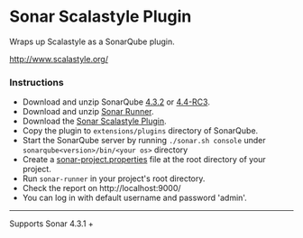 # Sonar Scalastyle Plugin

Wraps up Scalastyle as a SonarQube plugin.

http://www.scalastyle.org/

### Instructions

* Download and unzip SonarQube [4.3.2](http://dist.sonar.codehaus.org/sonarqube-4.3.2.zip) or [4.4-RC3](http://dist.sonar.codehaus.org/sonarqube-4.4-RC3.zip).
* Download and unzip [Sonar Runner](http://repo1.maven.org/maven2/org/codehaus/sonar/runner/sonar-runner-dist/2.4/sonar-runner-dist-2.4.zip).
* Download the [Sonar Scalastyle Plugin](https://github.com/emrehan/sonar-scalastyle/releases/download/v0.0.1-SNAPSHOT/sonar-scalastyle-plugin-0.0.1-SNAPSHOT.jar).
* Copy the plugin to `extensions/plugins` directory of SonarQube.
* Start the SonarQube server by running `./sonar.sh console` under `sonarqube<version>/bin/<your os>` directory
* Create a [sonar-project.properties](https://github.com/emrehan/sonar-scalastyle/blob/master/sonar-project.properties) file at the root directory of your project.
* Run `sonar-runner` in your project's root directory.
* Check the report on http://localhost:9000/
* You can log in with default username and password 'admin'.

---

Supports Sonar 4.3.1 +
